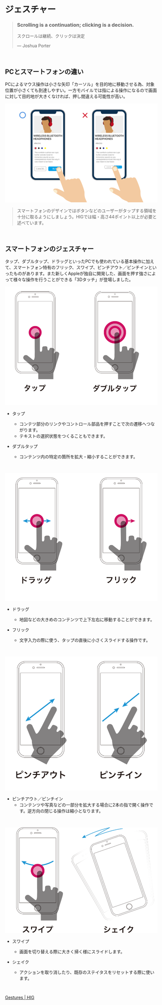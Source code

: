 
# ジェスチャー


> ### Scrolling is a continuation; clicking is a decision.
> スクロールは継続、クリックは決定
> 
>  — Joshua Porter

 
&nbsp;
&nbsp;


## PCとスマートフォンの違い
PCによるマウス操作は小さな矢印「カーソル」を目的地に移動させる為、対象位置が小さくても到達しやすい。一方モバイルでは指による操作になるので画面に対して目的地が大きくなければ、押し間違える可能性が高い。


![](img/gesture_tab.png)

> スマートフォンのデザインではボタンなどのユーザーがタップする領域を十分に取るようにしましょう。HIGでは幅・高さ44ポイント以上が必要と述べています。



&nbsp;
&nbsp;

## スマートフォンのジェスチャー

タップ、ダブルタップ、ドラッグといったPCでも使われている基本操作に加えて、スマートフォン特有のフリック、スワイプ、ピンチアウト／ピンチインといったものがあります。また新しくAppleが独自に開発した、画面を押す強さによって様々な操作を行うことができる「3Dタッチ」が登場しました。

![タップ/ダブルタップ](img/gesture1.png)  


* タップ　
	* コンテツ部分のリンクやコントロール部品を押すことで次の遷移へつながります。
	* テキストの選択状態をつくることもできます。
	
* ダブルタップ
	* コンテンツ内の特定の箇所を拡大・縮小することができます。
	
&nbsp;


![ドラッグ/フリック](img/gesture2.png)  

* ドラッグ	
	* 地図などの大きめのコンテンツで上下左右に移動することができます。

* フリック
	* 文字入力の際に使う、タップの直後に小さくスライドする操作です。
	
	
&nbsp;
&nbsp;

	
	
![ピンチアウト／ピンチイン](img/gesture3.png)  
	
* ピンチアウト／ピンチイン
	* コンテンツや写真などの一部分を拡大する場合に2本の指で開く操作です。逆方向の閉じる操作は縮小となります。		 


&nbsp;
&nbsp;


![スワイプ／シェイク](img/gesture4.png)  

* スワイプ
	* 画面を切り替える際に大きく掃く様にスライドします。


* シェイク
	* アクションを取り消したり、既存のステイタスをリセットする際に使います。

&nbsp;
&nbsp;


[Gestures | HIG](https://developer.apple.com/design/human-interface-guidelines/ios/user-interaction/gestures/)


<!--

## ボタンサイズ


スマートフォンのデザインではボタンなどのユーザーがタップする領域を十分に取るようにしましょう。HIGでは幅・高さ44ポイント（88ピクセル@2×）以上が必要と述べています。テキストから遷移する場合でも、周りに十分な領域がなければ、意図しないリンクを選んでしまう可能性があるので注意しましょう。

![ボタンやスペースの大きさの例](img/Button.png)  
-->

